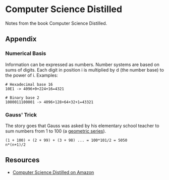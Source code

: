 # Computer Science Distilled

Notes from the book Computer Science Distilled.

## Appendix

### Numerical Basis

Information can be expressed as numbers. Number systems are based
on sums of digits. Each digit in position i is multiplied by d (the number base)
to the power of i. Examples:

```
# Hexadecimal base 16
10E1 -> 4096+0+224+16=4321

# Binary base 2
1000011100001 -> 4096+128+64+32+1=43321
```

### Gauss' Trick

The story goes that Gauss was asked by his elementary school teacher
to sum numbers from 1 to 100 (a [geometric series](http://mathworld.wolfram.com/GeometricSeries.html)).

```
(1 + 100) + (2 + 99) + (3 + 98) ... = 100*101/2 = 5050
n*(n+1)/2
```

## Resources

* [Computer Science Distilled on Amazon](https://www.amazon.com/Computer-Science-Distilled-Computational-Problems/dp/0997316020)
